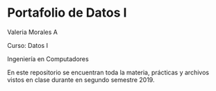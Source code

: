 # Portafolio de Datos I

Valeria Morales A

Curso: Datos I

Ingeniería en Computadores

En este repositorio se encuentran toda la materia, prácticas y archivos vistos en clase durante en segundo semestre 2019.

